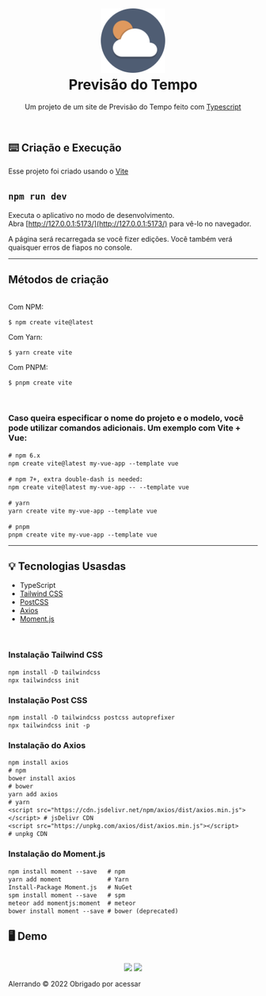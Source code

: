 <h1 align="center">
    <img src="./github/icon.svg" width="130" alt="icone do site">
    </br>
    Previsão do Tempo
</h1>

<p align="center">Um projeto de um site de Previsão do Tempo feito com <a href="https://www.typescriptlang.org/">Typescript</a></p>
</br>

## ⌨️ Criação e Execução

<p>Esse projeto foi criado usando o <a href="https://vitejs.dev/guide/">Vite</a></p>

## `npm run dev`
Executa o aplicativo no modo de desenvolvimento.<br />
Abra [http://127.0.0.1:5173/](http://127.0.0.1:5173/) para vê-lo no navegador.

A página será recarregada se você fizer edições.
Você também verá quaisquer erros de fiapos no console.</p>
<hr>

## Métodos de criação
<br>
Com NPM:

```
$ npm create vite@latest
```

Com Yarn:
```
$ yarn create vite
```

Com PNPM:
```
$ pnpm create vite
```
</br>
<h3>Caso queira especificar o nome do projeto e o modelo, você pode utilizar comandos adicionais. Um exemplo com Vite + Vue:</h3>

```
# npm 6.x
npm create vite@latest my-vue-app --template vue

# npm 7+, extra double-dash is needed:
npm create vite@latest my-vue-app -- --template vue

# yarn
yarn create vite my-vue-app --template vue

# pnpm
pnpm create vite my-vue-app --template vue
```
<hr>

## 💡 Tecnologias Usasdas
<ul>
<li>TypeScript

<a href="https://tailwindcss.com/">
<li>Tailwind CSS
</a>

<a href="https://postcss.org/">
<li>PostCSS
</a>

<a href="https://axios-http.com/docs/intro">
<li>Axios
</a>

<a href="https://momentjs.com/">
<li>Moment.js
</a>

</ul>
</br>
<h3>Instalação Tailwind CSS</h3>

```
npm install -D tailwindcss
npx tailwindcss init
```

<h3>Instalação Post CSS</h3>

```
npm install -D tailwindcss postcss autoprefixer
npx tailwindcss init -p
```

<h3>Instalação do Axios</h3>

```
npm install axios                                                            # npm
bower install axios                                                          # bower
yarn add axios                                                               # yarn
<script src="https://cdn.jsdelivr.net/npm/axios/dist/axios.min.js"></script> # jsDelivr CDN
<script src="https://unpkg.com/axios/dist/axios.min.js"></script>            # unpkg CDN
```

<h3>Instalação do Moment.js</h3>

```
npm install moment --save   # npm
yarn add moment             # Yarn
Install-Package Moment.js   # NuGet
spm install moment --save   # spm
meteor add momentjs:moment  # meteor
bower install moment --save # bower (deprecated)
```


## 🖥️ Demo
<br/>

<div align="center">
    <img src="./github/PrevisãoTempoPc.gif">
    <img src="./github/PrevisãoTempoMobile.gif">
</div>

<p>Alerrando © 2022 Obrigado por acessar</p>
